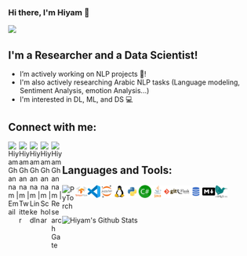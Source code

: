 ### Hi there, I'm Hiyam 👋
![](https://komarev.com/ghpvc/?username=hiyamgh)

## I'm a Researcher and a Data Scientist!

- I’m actively working on NLP projects 💬!
- I'm also actively researching Arabic NLP tasks (Language modeling, Sentiment Analysis, emotion Analysis...)
- I'm interested in DL, ML, and DS 💻

## Connect with me:

[<img align="left" alt="Hiyam Ghannam | Email" width="22px" src="https://upload.wikimedia.org/wikipedia/commons/7/7e/Gmail_icon_%282020%29.svg" />][email]
[<img align="left" alt="Hiyam Ghannam | Twitter" width="22px" src="https://github.com/gauravghongde/social-icons/blob/master/PNG/Color/Twitter.png" />][twitter]
[<img align="left" alt="Hiyam Ghannam | LinkedIn" width="22px" src="https://github.com/gauravghongde/social-icons/blob/master/PNG/Color/LinkedIN.png" />][linkedin]
[<img align="left" alt="Hiyam Ghannam | Scholar" width="22px" src="https://icon-icons.com/downloadimage.php?id=130918&root=2108/PNG/32/&file=google_scholar_icon_130918.png" />][scholar]
[<img align="left" alt="Hiyam Ghannam | Research Gate" width="22px" src="https://icon-icons.com/downloadimage.php?id=130843&root=2108/PNG/512/&file=researchgate_icon_130843.png" />][researchgate]
<br />

## Languages and Tools:

<img align="left" alt="PyTorch" width="26px" src="https://pytorch.org/assets/images/pytorch-logo.png" />
<img align="left" alt="Tensorflow" width="26px" src="https://raw.githubusercontent.com/github/explore/master/topics/tensorflow/tensorflow.png" />
<img align="left" alt="Visual Studio Code" width="26px" src="https://raw.githubusercontent.com/github/explore/master/topics/visual-studio-code/visual-studio-code.png" />
<img align="left" alt="Jupyter Notebook" width="26px" src="https://raw.githubusercontent.com/github/explore/master/topics/jupyter-notebook/jupyter-notebook.png" />
<img align="left" alt="Linux" width="26px" src="https://raw.githubusercontent.com/github/explore/master/topics/linux/linux.png" />
<img align="left" alt="Python" width="26px" src="https://raw.githubusercontent.com/github/explore/master/topics/python/python.png" />
<img align="left" alt="C#" width="26px" src="https://raw.githubusercontent.com/github/explore/master/topics/csharp/csharp.png" />
<img align="left" alt="Java" width="26px" src="https://raw.githubusercontent.com/github/explore/master/topics/java/java.png" />
<img align="left" alt="Git" width="26px" src="https://raw.githubusercontent.com/github/explore/master/topics/git/git.png" />
<img align="left" alt="Flask" width="26px" src="https://raw.githubusercontent.com/github/explore/master/topics/flask/flask.png" />
<img align="left" alt="SQL" width="26px" src="https://raw.githubusercontent.com/github/explore/master/topics/sql/sql.png" />
<img align="left" alt="Markdown" width="26px" src="https://raw.githubusercontent.com/github/explore/master/topics/markdown/markdown.png" />
<img align="left" alt="Latex" width="26px" src="https://raw.githubusercontent.com/github/explore/master/topics/latex/latex.png" />

<br />
<br />

##

<img align="left" alt="Hiyam's Github Stats" src="https://github-readme-stats.vercel.app/api?username=hiyamgh&show_icons=true&hide_border=true&hide=prs&count_private=true" />



[email]: mailto:hiyam.ghannam@gmail.com
[twitter]: https://twitter.com/HiyamGhannam2
[scholar]: https://scholar.google.com/citations?user=GV03mEIAAAAJ&hl=en
[linkedin]: https://www.linkedin.com/in/hiyam-ghannam-50749519b/
[researchgate]: https://www.researchgate.net/profile/Hiyam-Ghannam
